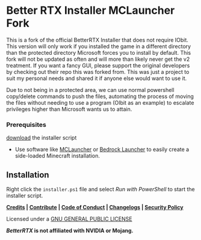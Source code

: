 # Better RTX Installer MCLauncher Fork

This is a fork of the official BetterRTX Installer that does not require IObit. This version will only work if you installed the game in a different directory than the protected directory Microsoft forces you to install by default. This fork will not be updated as often and will more than likely never get the v2 treatment. If you want a fancy GUI, please support the original developers by checking out their repo this was forked from. This was just a project to suit my personal needs and shared it if anyone else would want to use it.

 

Due to not being in a protected area, we can use normal powershell copy/delete commands to push the files, automating the process of moving the files without needing to use a program (OIbit as an example) to escalate privileges higher than Microsoft wants us to attain.

### Prerequisites

[download](https://github.com/Uzephi/BetterRTX-Installer/releases) the installer script

- Use software like
  [MCLauncher](https://github.com/MCMrARM/mc-w10-version-launcher) or
  [Bedrock Launcher](https://github.com/BedrockLauncher/BedrockLauncher) to
  easily create a side-loaded Minecraft installation.

## Installation

Right click the `installer.ps1` file and select _Run with PowerShell_ to start the installer script.


**[Credits](CREDITS.md) | [Contribute](CONTRIBUTING.md) | [Code of Conduct](CODE_OF_CONDUCT.md) | [Changelogs](CHANGELOGS.md) | [Security Policy](SECURITY.md)**

Licensed under a [GNU GENERAL PUBLIC LICENSE](LICENSE.md)

**_BetterRTX_ is not affiliated with NVIDIA or Mojang.**
